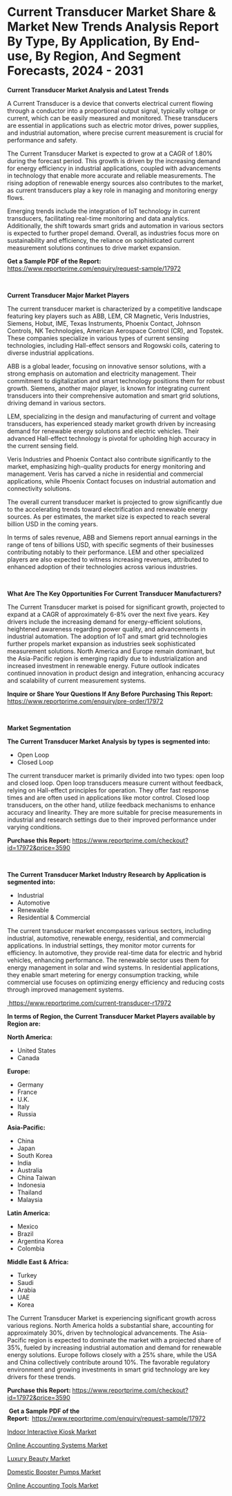 <p><h1>Current Transducer Market Share & Market New Trends Analysis Report By Type, By Application, By End-use, By Region, And Segment Forecasts, 2024 - 2031</h1></p><p><strong>Current Transducer Market Analysis and Latest Trends</strong></p>
<p><p>A Current Transducer is a device that converts electrical current flowing through a conductor into a proportional output signal, typically voltage or current, which can be easily measured and monitored. These transducers are essential in applications such as electric motor drives, power supplies, and industrial automation, where precise current measurement is crucial for performance and safety.</p><p>The Current Transducer Market is expected to grow at a CAGR of 1.80% during the forecast period. This growth is driven by the increasing demand for energy efficiency in industrial applications, coupled with advancements in technology that enable more accurate and reliable measurements. The rising adoption of renewable energy sources also contributes to the market, as current transducers play a key role in managing and monitoring energy flows. </p><p>Emerging trends include the integration of IoT technology in current transducers, facilitating real-time monitoring and data analytics. Additionally, the shift towards smart grids and automation in various sectors is expected to further propel demand. Overall, as industries focus more on sustainability and efficiency, the reliance on sophisticated current measurement solutions continues to drive market expansion.</p></p>
<p><strong>Get a Sample PDF of the Report:&nbsp;</strong> <a href="https://www.reportprime.com/enquiry/request-sample/17972?utm_campaign=1088&utm_medium=2&utm_source=Github&utm_content=ia&utm_term=20112024&utm_id=current-transducer">https://www.reportprime.com/enquiry/request-sample/17972</a></p>
<p>&nbsp;</p>
<p><strong>Current Transducer Major Market Players</strong></p>
<p><p>The current transducer market is characterized by a competitive landscape featuring key players such as ABB, LEM, CR Magnetic, Veris Industries, Siemens, Hobut, IME, Texas Instruments, Phoenix Contact, Johnson Controls, NK Technologies, American Aerospace Control (CR), and Topstek. These companies specialize in various types of current sensing technologies, including Hall-effect sensors and Rogowski coils, catering to diverse industrial applications.</p><p>ABB is a global leader, focusing on innovative sensor solutions, with a strong emphasis on automation and electricity management. Their commitment to digitalization and smart technology positions them for robust growth. Siemens, another major player, is known for integrating current transducers into their comprehensive automation and smart grid solutions, driving demand in various sectors.</p><p>LEM, specializing in the design and manufacturing of current and voltage transducers, has experienced steady market growth driven by increasing demand for renewable energy solutions and electric vehicles. Their advanced Hall-effect technology is pivotal for upholding high accuracy in the current sensing field. </p><p>Veris Industries and Phoenix Contact also contribute significantly to the market, emphasizing high-quality products for energy monitoring and management. Veris has carved a niche in residential and commercial applications, while Phoenix Contact focuses on industrial automation and connectivity solutions.</p><p>The overall current transducer market is projected to grow significantly due to the accelerating trends toward electrification and renewable energy sources. As per estimates, the market size is expected to reach several billion USD in the coming years.</p><p>In terms of sales revenue, ABB and Siemens report annual earnings in the range of tens of billions USD, with specific segments of their businesses contributing notably to their performance. LEM and other specialized players are also expected to witness increasing revenues, attributed to enhanced adoption of their technologies across various industries.</p></p>
<p>&nbsp;</p>
<p><strong>What Are The Key Opportunities For Current Transducer Manufacturers?</strong></p>
<p><p>The Current Transducer market is poised for significant growth, projected to expand at a CAGR of approximately 6-8% over the next five years. Key drivers include the increasing demand for energy-efficient solutions, heightened awareness regarding power quality, and advancements in industrial automation. The adoption of IoT and smart grid technologies further propels market expansion as industries seek sophisticated measurement solutions. North America and Europe remain dominant, but the Asia-Pacific region is emerging rapidly due to industrialization and increased investment in renewable energy. Future outlook indicates continued innovation in product design and integration, enhancing accuracy and scalability of current measurement systems.</p></p>
<p><strong>Inquire or Share Your Questions If Any Before Purchasing This Report:</strong> <a href="https://www.reportprime.com/enquiry/pre-order/17972?utm_campaign=1088&utm_medium=2&utm_source=Github&utm_content=ia&utm_term=20112024&utm_id=current-transducer">https://www.reportprime.com/enquiry/pre-order/17972</a></p>
<p>&nbsp;</p>
<p><strong>Market Segmentation</strong></p>
<p><strong>The Current Transducer Market Analysis by types is segmented into:</strong></p>
<p><ul><li>Open Loop</li><li>Closed Loop</li></ul></p>
<p><p>The current transducer market is primarily divided into two types: open loop and closed loop. Open loop transducers measure current without feedback, relying on Hall-effect principles for operation. They offer fast response times and are often used in applications like motor control. Closed loop transducers, on the other hand, utilize feedback mechanisms to enhance accuracy and linearity. They are more suitable for precise measurements in industrial and research settings due to their improved performance under varying conditions.</p></p>
<p><strong>Purchase this Report:&nbsp;</strong><a href="https://www.reportprime.com/checkout?id=17972&price=3590&utm_campaign=1088&utm_medium=2&utm_source=Github&utm_content=ia&utm_term=20112024&utm_id=current-transducer">https://www.reportprime.com/checkout?id=17972&price=3590</a></p>
<p>&nbsp;</p>
<p><strong>The Current Transducer Market Industry Research by Application is segmented into:</strong></p>
<p><ul><li>Industrial</li><li>Automotive</li><li>Renewable</li><li>Residential & Commercial</li></ul></p>
<p><p>The current transducer market encompasses various sectors, including industrial, automotive, renewable energy, residential, and commercial applications. In industrial settings, they monitor motor currents for efficiency. In automotive, they provide real-time data for electric and hybrid vehicles, enhancing performance. The renewable sector uses them for energy management in solar and wind systems. In residential applications, they enable smart metering for energy consumption tracking, while commercial use focuses on optimizing energy efficiency and reducing costs through improved management systems.</p></p>
<p><a href="https://www.reportprime.com/current-transducer-r17972?utm_campaign=1088&utm_medium=2&utm_source=Github&utm_content=ia&utm_term=20112024&utm_id=current-transducer">&nbsp;https://www.reportprime.com/current-transducer-r17972</a></p>
<p><strong>In terms of Region, the Current Transducer Market Players available by Region are:</strong></p>
<p>
    <p> <strong> North America: </strong>
        <ul>
            <li>United States</li>
            <li>Canada</li>
        </ul>
        </p> 
    <p> <strong> Europe: </strong>
        <ul>
            <li>Germany</li>
            <li>France</li>
            <li>U.K.</li>
            <li>Italy</li>
            <li>Russia</li>
        </ul>
        </p> 
    <p> <strong> Asia-Pacific: </strong>
        <ul>
            <li>China</li>
            <li>Japan</li>
            <li>South Korea</li>
            <li>India</li>
            <li>Australia</li>
            <li>China Taiwan</li>
            <li>Indonesia</li>
            <li>Thailand</li>
            <li>Malaysia</li>
        </ul>
        </p> 
    <p> <strong> Latin America: </strong>
        <ul>
            <li>Mexico</li>
            <li>Brazil</li>
            <li>Argentina Korea</li>
            <li>Colombia</li>
        </ul>
        </p> 
    <p> <strong> Middle East & Africa: </strong>
        <ul>
            <li>Turkey</li>
            <li>Saudi</li>
            <li>Arabia</li>
            <li>UAE</li>
            <li>Korea</li>
        </ul>
    </p>
    </p>
<p><p>The Current Transducer Market is experiencing significant growth across various regions. North America holds a substantial share, accounting for approximately 30%, driven by technological advancements. The Asia-Pacific region is expected to dominate the market with a projected share of 35%, fueled by increasing industrial automation and demand for renewable energy solutions. Europe follows closely with a 25% share, while the USA and China collectively contribute around 10%. The favorable regulatory environment and growing investments in smart grid technology are key drivers for these trends.</p></p>
<p><strong>Purchase this Report: </strong><a href="https://www.reportprime.com/checkout?id=17972&price=3590&utm_campaign=1088&utm_medium=2&utm_source=Github&utm_content=ia&utm_term=20112024&utm_id=current-transducer">https://www.reportprime.com/checkout?id=17972&price=3590</a></p>
<p>&nbsp;<strong>Get a Sample PDF of the Report:&nbsp;&nbsp;</strong><a href="https://www.reportprime.com/enquiry/request-sample/17972?utm_campaign=1088&utm_medium=2&utm_source=Github&utm_content=ia&utm_term=20112024&utm_id=current-transducer">https://www.reportprime.com/enquiry/request-sample/17972</a></p>
<p><strong></strong></p>
<p><p><a href="https://www.linkedin.com/pulse/indoor-interactive-kiosk-market-revolution-2024-2031-d1wke?utm_campaign=1088&utm_medium=2&utm_source=Github&utm_content=ia&utm_term=20112024&utm_id=current-transducer">Indoor Interactive Kiosk Market</a></p><p><a href="https://issuu.com/reportprime-2/docs/online-accounting-systems-market-si_0032204adcc512?utm_campaign=1088&utm_medium=2&utm_source=Github&utm_content=ia&utm_term=20112024&utm_id=current-transducer">Online Accounting Systems Market</a></p><p><a href="https://www.linkedin.com/pulse/regulatory-landscape-its-influence-global-luxury-beauty-market-x0ndc?utm_campaign=1088&utm_medium=2&utm_source=Github&utm_content=ia&utm_term=20112024&utm_id=current-transducer">Luxury Beauty Market</a></p><p><a href="https://www.linkedin.com/pulse/domestic-booster-pumps-market-research-report-forecast-growth-inofe?utm_campaign=1088&utm_medium=2&utm_source=Github&utm_content=ia&utm_term=20112024&utm_id=current-transducer">Domestic Booster Pumps Market</a></p><p><a href="https://issuu.com/reportprime-2/docs/online-accounting-tools-market-size_c56ac2e1927449?utm_campaign=1088&utm_medium=2&utm_source=Github&utm_content=ia&utm_term=20112024&utm_id=current-transducer">Online Accounting Tools Market</a></p></p>